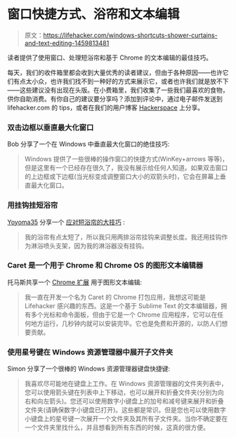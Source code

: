 # 窗口快捷方式、浴帘和文本编辑

> 原文：<https://lifehacker.com/windows-shortcuts-shower-curtains-and-text-editing-1459813481>

读者提供了使用窗口、处理短浴帘和基于 Chrome 的文本编辑的最佳技巧。



每天，我们的收件箱里都会收到大量优秀的读者建议，但由于各种原因——也许它们有点太小众，也许我们找不到一种好的方式来展示它，或者也许我们就是放不下——这些建议没有出现在头版。在小费箱里，我们收集了一些我们最喜欢的食物，供你自助消费。有你自己的建议要分享吗？添加到评论中，通过电子邮件发送到 lifehacker.com 的 tips，或者在我们的用户博客 [Hackerspace](http://hackerspace.lifehacker.com) 上分享。

### 双击边框以垂直最大化窗口

Bob 分享了一个在 Windows 中垂直最大化窗口的绝佳技巧:

> Windows 提供了一些很棒的操作窗口的快捷方式(WinKey+arrows 等等)，但是这里有一个已经存在很久了，我没有展示给任何人知道。如果双击窗口的上边框或下边框(当光标变成调整窗口大小的双箭头时)，它会在屏幕上垂直最大化窗口。

### 用挂钩挂短浴帘

[Yoyoma35](http://yoyoma35.kinja.com/) 分享一个 [应对短浴帘的大技巧](https://lifehacker.com/1450020921) :

> 我的浴帘有点太短了，所以我只用两排浴帘挂钩来调整长度。我还用挂钩作为淋浴喷头支架，因为我的淋浴器没有挂钩。

### Caret 是一个用于 Chrome 和 Chrome OS 的图形文本编辑器

托马斯共享一个 [Chrome 扩展](https://chrome.google.com/webstore/detail/caret/fljalecfjciodhpcledpamjachpmelml) 用于图形文本编辑:

> 我一直在开发一个名为 Caret 的 Chrome 打包应用，我想这可能是 Lifehacker 感兴趣的东西。这是一个基于 Sublime Text 的文本编辑器，拥有多个光标和命令面板，但由于它是一个 Chrome 应用程序，它可以在任何地方运行，几秒钟内就可以安装完毕。它也是免费和开源的，以防人们想要贡献。

### 使用星号键在 Windows 资源管理器中展开子文件夹

Simon 分享了一个很棒的 Windows 资源管理器键盘快捷键:

> 我喜欢尽可能地在键盘上工作。在 Windows 资源管理器的文件夹列表中，您可以使用箭头键在列表中上下移动，也可以展开和折叠文件夹(分别为向右和向左箭头)。您还可以使用数字小键盘上的加号和减号键来展开和折叠文件夹(请确保数字小键盘已打开)。这些都是常识。但是您也可以使用数字小键盘上的星号键一次展开一个文件夹及其所有子文件夹。当你不确定要在一个文件夹里找什么，并且想看到所有东西的时候，这真的很方便。